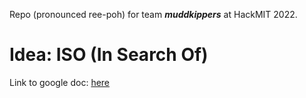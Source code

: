 Repo (pronounced ree-poh) for team ***muddkippers*** at HackMIT 2022.

# Idea: ISO (In Search Of)
Link to google doc: [here](https://docs.google.com/document/d/1lk6LXQDjmF5fl1RbLOIQNcX2SE3Z54pxfUHpgy4JGIo/)